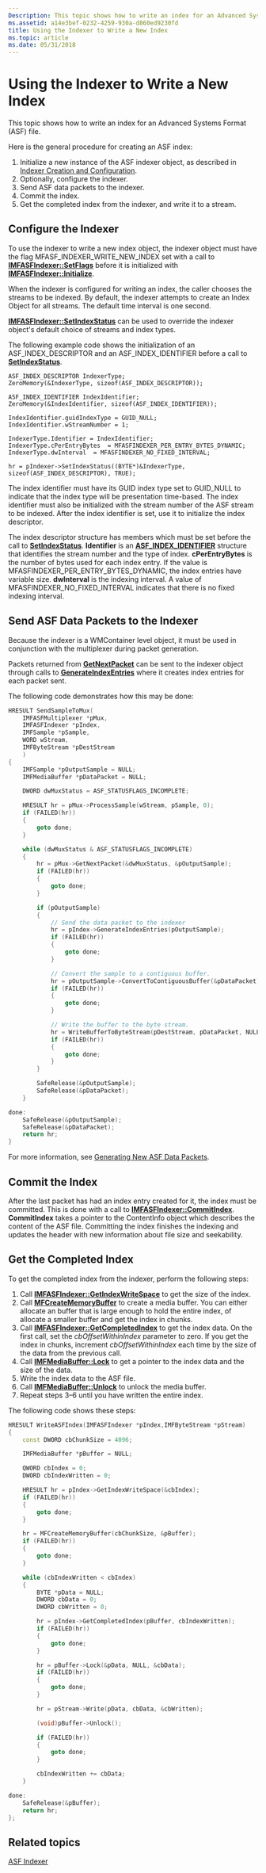 ```yaml
---
Description: This topic shows how to write an index for an Advanced Systems Format (ASF) file.
ms.assetid: a14e3bef-0232-4259-930a-d860ed9230fd
title: Using the Indexer to Write a New Index
ms.topic: article
ms.date: 05/31/2018
---
```


# Using the Indexer to Write a New Index

This topic shows how to write an index for an Advanced Systems Format (ASF) file.

Here is the general procedure for creating an ASF index:

1.  Initialize a new instance of the ASF indexer object, as described in [Indexer Creation and Configuration](indexer-creation-and-configuration.md).
2.  Optionally, configure the indexer.
3.  Send ASF data packets to the indexer.
4.  Commit the index.
5.  Get the completed index from the indexer, and write it to a stream.

## Configure the Indexer

To use the indexer to write a new index object, the indexer object must have the flag MFASF\_INDEXER\_WRITE\_NEW\_INDEX set with a call to [**IMFASFIndexer::SetFlags**](/windows/desktop/api/wmcontainer/nf-wmcontainer-imfasfindexer-setflags) before it is initialized with [**IMFASFIndexer::Initialize**](/windows/desktop/api/wmcontainer/nf-wmcontainer-imfasfindexer-initialize).

When the indexer is configured for writing an index, the caller chooses the streams to be indexed. By default, the indexer attempts to create an Index Object for all streams. The default time interval is one second.

[**IMFASFIndexer::SetIndexStatus**](/windows/desktop/api/wmcontainer/nf-wmcontainer-imfasfindexer-setindexstatus) can be used to override the indexer object's default choice of streams and index types.

The following example code shows the initialization of an ASF\_INDEX\_DESCRIPTOR and an ASF\_INDEX\_IDENTIFIER before a call to [**SetIndexStatus**](/windows/desktop/api/wmcontainer/nf-wmcontainer-imfasfindexer-setindexstatus).


```
ASF_INDEX_DESCRIPTOR IndexerType;
ZeroMemory(&IndexerType, sizeof(ASF_INDEX_DESCRIPTOR));

ASF_INDEX_IDENTIFIER IndexIdentifier;
ZeroMemory(&IndexIdentifier, sizeof(ASF_INDEX_IDENTIFIER));

IndexIdentifier.guidIndexType = GUID_NULL;
IndexIdentifier.wStreamNumber = 1;

IndexerType.Identifier = IndexIdentifier;
IndexerType.cPerEntryBytes  = MFASFINDEXER_PER_ENTRY_BYTES_DYNAMIC;
IndexerType.dwInterval  = MFASFINDEXER_NO_FIXED_INTERVAL;

hr = pIndexer->SetIndexStatus((BYTE*)&IndexerType, sizeof(ASF_INDEX_DESCRIPTOR), TRUE);
```



The index identifier must have its GUID index type set to GUID\_NULL to indicate that the index type will be presentation time-based. The index identifier must also be initialized with the stream number of the ASF stream to be indexed. After the index identifier is set, use it to initialize the index descriptor.

The index descriptor structure has members which must be set before the call to [**SetIndexStatus**](/windows/desktop/api/wmcontainer/nf-wmcontainer-imfasfindexer-setindexstatus). **Identifier** is an [**ASF\_INDEX\_IDENTIFIER**](/windows/desktop/api/wmcontainer/ns-wmcontainer-asf_index_identifier) structure that identifies the stream number and the type of index. **cPerEntryBytes** is the number of bytes used for each index entry. If the value is MFASFINDEXER\_PER\_ENTRY\_BYTES\_DYNAMIC, the index entries have variable size. **dwInterval** is the indexing interval. A value of MFASFINDEXER\_NO\_FIXED\_INTERVAL indicates that there is no fixed indexing interval.

## Send ASF Data Packets to the Indexer

Because the indexer is a WMContainer level object, it must be used in conjunction with the multiplexer during packet generation.

Packets returned from [**GetNextPacket**](/windows/desktop/api/wmcontainer/nf-wmcontainer-imfasfmultiplexer-getnextpacket) can be sent to the indexer object through calls to [**GenerateIndexEntries**](/windows/desktop/api/wmcontainer/nf-wmcontainer-imfasfindexer-generateindexentries) where it creates index entries for each packet sent.

The following code demonstrates how this may be done:


```C++
HRESULT SendSampleToMux(
    IMFASFMultiplexer *pMux,
    IMFASFIndexer *pIndex,
    IMFSample *pSample,
    WORD wStream,
    IMFByteStream *pDestStream
    )
{
    IMFSample *pOutputSample = NULL;
    IMFMediaBuffer *pDataPacket = NULL;

    DWORD dwMuxStatus = ASF_STATUSFLAGS_INCOMPLETE;

    HRESULT hr = pMux->ProcessSample(wStream, pSample, 0);
    if (FAILED(hr))
    {
        goto done;
    }

    while (dwMuxStatus & ASF_STATUSFLAGS_INCOMPLETE)
    {
        hr = pMux->GetNextPacket(&dwMuxStatus, &pOutputSample);
        if (FAILED(hr))
        {
            goto done;
        }

        if (pOutputSample)
        {
            // Send the data packet to the indexer
            hr = pIndex->GenerateIndexEntries(pOutputSample);
            if (FAILED(hr))
            {
                goto done;
            }

            // Convert the sample to a contiguous buffer.
            hr = pOutputSample->ConvertToContiguousBuffer(&pDataPacket);
            if (FAILED(hr))
            {
                goto done;
            }

            // Write the buffer to the byte stream.
            hr = WriteBufferToByteStream(pDestStream, pDataPacket, NULL);
            if (FAILED(hr))
            {
                goto done;
            }
        }

        SafeRelease(&pOutputSample);
        SafeRelease(&pDataPacket);
    }

done:
    SafeRelease(&pOutputSample);
    SafeRelease(&pDataPacket);
    return hr;
}
```



For more information, see [Generating New ASF Data Packets](generating-new-asf-data-packets.md).

## Commit the Index

After the last packet has had an index entry created for it, the index must be committed. This is done with a call to [**IMFASFIndexer::CommitIndex**](/windows/desktop/api/wmcontainer/nf-wmcontainer-imfasfindexer-commitindex). **CommitIndex** takes a pointer to the ContentInfo object which describes the content of the ASF file. Committing the index finishes the indexing and updates the header with new information about file size and seekability.

## Get the Completed Index

To get the completed index from the indexer, perform the following steps:

1.  Call [**IMFASFIndexer::GetIndexWriteSpace**](/windows/desktop/api/wmcontainer/nf-wmcontainer-imfasfindexer-getindexwritespace) to get the size of the index.
2.  Call [**MFCreateMemoryBuffer**](/windows/desktop/api/mfapi/nf-mfapi-mfcreatememorybuffer) to create a media buffer. You can either allocate an buffer that is large enough to hold the entire index, of allocate a smaller buffer and get the index in chunks.
3.  Call [**IMFASFIndexer::GetCompletedIndex**](/windows/desktop/api/wmcontainer/nf-wmcontainer-imfasfindexer-getcompletedindex) to get the index data. On the first call, set the *cbOffsetWithinIndex* parameter to zero. If you get the index in chunks, increment *cbOffsetWithinIndex* each time by the size of the data from the previous call.
4.  Call [**IMFMediaBuffer::Lock**](/windows/desktop/api/mfobjects/nf-mfobjects-imfmediabuffer-lock) to get a pointer to the index data and the size of the data.
5.  Write the index data to the ASF file.
6.  Call [**IMFMediaBuffer::Unlock**](/windows/desktop/api/mfobjects/nf-mfobjects-imfmediabuffer-unlock) to unlock the media buffer.
7.  Repeat steps 3–6 until you have written the entire index.

The following code shows these steps:


```C++
HRESULT WriteASFIndex(IMFASFIndexer *pIndex,IMFByteStream *pStream)
{
    const DWORD cbChunkSize = 4096;

    IMFMediaBuffer *pBuffer = NULL;

    QWORD cbIndex = 0;
    DWORD cbIndexWritten = 0;

    HRESULT hr = pIndex->GetIndexWriteSpace(&cbIndex);
    if (FAILED(hr))
    {
        goto done;
    }

    hr = MFCreateMemoryBuffer(cbChunkSize, &pBuffer);
    if (FAILED(hr))
    {
        goto done;
    }

    while (cbIndexWritten < cbIndex)
    {
        BYTE *pData = NULL;
        DWORD cbData = 0;
        DWORD cbWritten = 0;

        hr = pIndex->GetCompletedIndex(pBuffer, cbIndexWritten);
        if (FAILED(hr))
        {
            goto done;
        }

        hr = pBuffer->Lock(&pData, NULL, &cbData);
        if (FAILED(hr))
        {
            goto done;
        }

        hr = pStream->Write(pData, cbData, &cbWritten);

        (void)pBuffer->Unlock();

        if (FAILED(hr))
        {
            goto done;
        }

        cbIndexWritten += cbData;
    }

done:
    SafeRelease(&pBuffer);
    return hr;
};
```



## Related topics

<dl> <dt>

[ASF Indexer](asf-index-object.md)
</dt> </dl>

 

 



